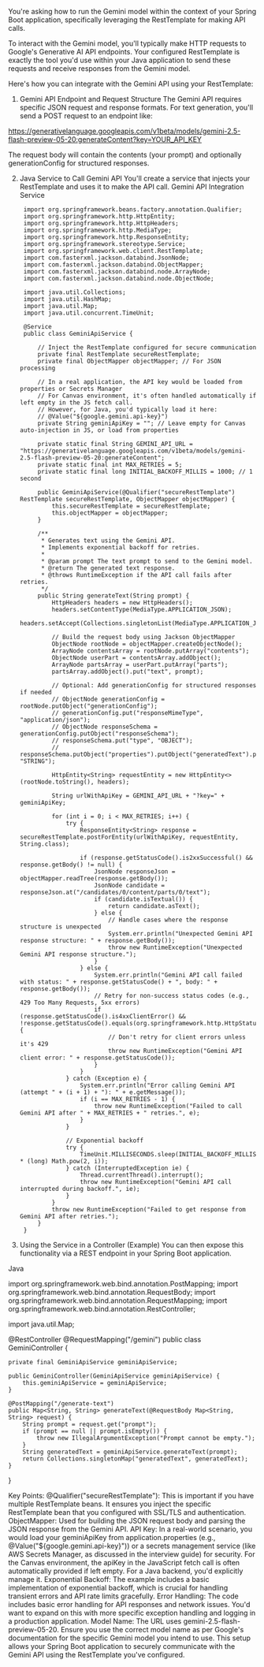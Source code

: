 You're asking how to run the Gemini model within the context of your Spring Boot application, specifically leveraging the RestTemplate for making API calls.

To interact with the Gemini model, you'll typically make HTTP requests to Google's Generative AI API endpoints. Your configured RestTemplate is exactly 
    the tool you'd use within your Java application to send these requests and receive responses from the Gemini model.

Here's how you can integrate with the Gemini API using your RestTemplate:

1. Gemini API Endpoint and Request Structure
The Gemini API requires specific JSON request and response formats. For text generation, you'll send a POST request to an endpoint like:

https://generativelanguage.googleapis.com/v1beta/models/gemini-2.5-flash-preview-05-20:generateContent?key=YOUR_API_KEY

The request body will contain the contents (your prompt) and optionally generationConfig for structured responses.

2. Java Service to Call Gemini API
You'll create a service that injects your RestTemplate and uses it to make the API call.
Gemini API Integration Service


        import org.springframework.beans.factory.annotation.Qualifier;
        import org.springframework.http.HttpEntity;
        import org.springframework.http.HttpHeaders;
        import org.springframework.http.MediaType;
        import org.springframework.http.ResponseEntity;
        import org.springframework.stereotype.Service;
        import org.springframework.web.client.RestTemplate;
        import com.fasterxml.jackson.databind.JsonNode;
        import com.fasterxml.jackson.databind.ObjectMapper;
        import com.fasterxml.jackson.databind.node.ArrayNode;
        import com.fasterxml.jackson.databind.node.ObjectNode;

        import java.util.Collections;
        import java.util.HashMap;
        import java.util.Map;
        import java.util.concurrent.TimeUnit;

        @Service
        public class GeminiApiService {

            // Inject the RestTemplate configured for secure communication
            private final RestTemplate secureRestTemplate;
            private final ObjectMapper objectMapper; // For JSON processing

            // In a real application, the API key would be loaded from properties or Secrets Manager
            // For Canvas environment, it's often handled automatically if left empty in the JS fetch call.
            // However, for Java, you'd typically load it here:
            // @Value("${google.gemini.api-key}")
            private String geminiApiKey = ""; // Leave empty for Canvas auto-injection in JS, or load from properties

            private static final String GEMINI_API_URL = "https://generativelanguage.googleapis.com/v1beta/models/gemini-2.5-flash-preview-05-20:generateContent";
            private static final int MAX_RETRIES = 5;
            private static final long INITIAL_BACKOFF_MILLIS = 1000; // 1 second

            public GeminiApiService(@Qualifier("secureRestTemplate") RestTemplate secureRestTemplate, ObjectMapper objectMapper) {
                this.secureRestTemplate = secureRestTemplate;
                this.objectMapper = objectMapper;
            }

            /**
             * Generates text using the Gemini API.
             * Implements exponential backoff for retries.
             *
             * @param prompt The text prompt to send to the Gemini model.
             * @return The generated text response.
             * @throws RuntimeException if the API call fails after retries.
             */
            public String generateText(String prompt) {
                HttpHeaders headers = new HttpHeaders();
                headers.setContentType(MediaType.APPLICATION_JSON);
                headers.setAccept(Collections.singletonList(MediaType.APPLICATION_JSON));

                // Build the request body using Jackson ObjectMapper
                ObjectNode rootNode = objectMapper.createObjectNode();
                ArrayNode contentsArray = rootNode.putArray("contents");
                ObjectNode userPart = contentsArray.addObject();
                ArrayNode partsArray = userPart.putArray("parts");
                partsArray.addObject().put("text", prompt);

                // Optional: Add generationConfig for structured responses if needed
                // ObjectNode generationConfig = rootNode.putObject("generationConfig");
                // generationConfig.put("responseMimeType", "application/json");
                // ObjectNode responseSchema = generationConfig.putObject("responseSchema");
                // responseSchema.put("type", "OBJECT");
                // responseSchema.putObject("properties").putObject("generatedText").put("type", "STRING");

                HttpEntity<String> requestEntity = new HttpEntity<>(rootNode.toString(), headers);

                String urlWithApiKey = GEMINI_API_URL + "?key=" + geminiApiKey;

                for (int i = 0; i < MAX_RETRIES; i++) {
                    try {
                        ResponseEntity<String> response = secureRestTemplate.postForEntity(urlWithApiKey, requestEntity, String.class);

                        if (response.getStatusCode().is2xxSuccessful() && response.getBody() != null) {
                            JsonNode responseJson = objectMapper.readTree(response.getBody());
                            JsonNode candidate = responseJson.at("/candidates/0/content/parts/0/text");
                            if (candidate.isTextual()) {
                                return candidate.asText();
                            } else {
                                // Handle cases where the response structure is unexpected
                                System.err.println("Unexpected Gemini API response structure: " + response.getBody());
                                throw new RuntimeException("Unexpected Gemini API response structure.");
                            }
                        } else {
                            System.err.println("Gemini API call failed with status: " + response.getStatusCode() + ", body: " + response.getBody());
                            // Retry for non-success status codes (e.g., 429 Too Many Requests, 5xx errors)
                            if (response.getStatusCode().is4xxClientError() && !response.getStatusCode().equals(org.springframework.http.HttpStatus.TOO_MANY_REQUESTS)) {
                                // Don't retry for client errors unless it's 429
                                throw new RuntimeException("Gemini API client error: " + response.getStatusCode());
                            }
                        }
                    } catch (Exception e) {
                        System.err.println("Error calling Gemini API (attempt " + (i + 1) + "): " + e.getMessage());
                        if (i == MAX_RETRIES - 1) {
                            throw new RuntimeException("Failed to call Gemini API after " + MAX_RETRIES + " retries.", e);
                        }
                    }

                    // Exponential backoff
                    try {
                        TimeUnit.MILLISECONDS.sleep(INITIAL_BACKOFF_MILLIS * (long) Math.pow(2, i));
                    } catch (InterruptedException ie) {
                        Thread.currentThread().interrupt();
                        throw new RuntimeException("Gemini API call interrupted during backoff.", ie);
                    }
                }
                throw new RuntimeException("Failed to get response from Gemini API after retries.");
            }
        }



3. Using the Service in a Controller (Example)
You can then expose this functionality via a REST endpoint in your Spring Boot application.

Java

import org.springframework.web.bind.annotation.PostMapping;
import org.springframework.web.bind.annotation.RequestBody;
import org.springframework.web.bind.annotation.RequestMapping;
import org.springframework.web.bind.annotation.RestController;

import java.util.Map;

@RestController
@RequestMapping("/gemini")
public class GeminiController {

    private final GeminiApiService geminiApiService;

    public GeminiController(GeminiApiService geminiApiService) {
        this.geminiApiService = geminiApiService;
    }

    @PostMapping("/generate-text")
    public Map<String, String> generateText(@RequestBody Map<String, String> request) {
        String prompt = request.get("prompt");
        if (prompt == null || prompt.isEmpty()) {
            throw new IllegalArgumentException("Prompt cannot be empty.");
        }
        String generatedText = geminiApiService.generateText(prompt);
        return Collections.singletonMap("generatedText", generatedText);
    }
}

Key Points:
@Qualifier("secureRestTemplate"): This is important if you have multiple RestTemplate beans. It ensures you inject the specific RestTemplate bean that 
    you configured with SSL/TLS and authentication.
ObjectMapper: Used for building the JSON request body and parsing the JSON response from the Gemini API.
API Key: In a real-world scenario, you would load your geminiApiKey from application.properties (e.g., @Value("${google.gemini.api-key}")) or a secrets 
    management service (like AWS Secrets Manager, as discussed in the interview guide) for security. For the Canvas environment, the apiKey in the 
    JavaScript fetch call is often automatically provided if left empty. For a Java backend, you'd explicitly manage it.
Exponential Backoff: The example includes a basic implementation of exponential backoff, which is crucial for handling transient errors and API 
    rate limits gracefully.
Error Handling: The code includes basic error handling for API responses and network issues. You'd want to expand on this with more specific exception 
    handling and logging in a production application.
Model Name: The URL uses gemini-2.5-flash-preview-05-20. Ensure you use the correct model name as per Google's documentation for the specific Gemini
     model you intend to use.
This setup allows your Spring Boot application to securely communicate with the Gemini API using the RestTemplate you've configured.
